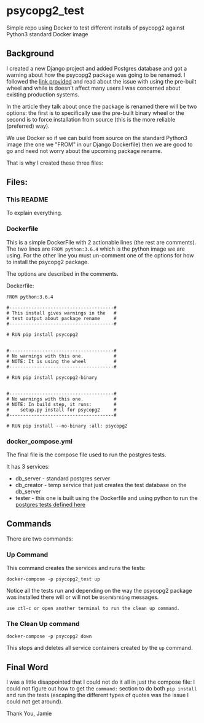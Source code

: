 # psycopg2_test
Simple repo using Docker to test different installs of psycopg2 against Python3 standard Docker image


## Background
I created a new Django project and added Postgres database
and got a warning about how the psycopg2 package was going to be renamed.
I followed the [link provided](http://initd.org/psycopg/articles/2018/02/08/psycopg-274-released/)
and read about the issue with using the pre-built wheel and while is doesn't
affect many users I was concerned about existing production systems.

In the article they talk about once the package is renamed there will be two options:
the first is to specifically use the pre-built binary wheel or the second is to
force installation from source (this is the more reliable (preferred) way).

We use Docker so if we can build from source on the standard Python3
image (the one we "FROM" in our Django Dockerfile) then we are good
to go and need not worry about the upcoming package rename.

That is why I created these three files:

## Files:
### This README
To explain everything.

### Dockerfile
This is a simple DockerFile with 2 actionable lines (the rest are
comments). The two lines are `FROM python:3.6.4` which is the python
image we are using. For the other line you must un-comment one of
the options for how to install the psycopg2 package.

The options are described in the comments.

Dockerfile:
```
FROM python:3.6.4

#--------------------------------------#
# This install gives warnings in the   #
# test output about package rename     #
#--------------------------------------#

# RUN pip install psycopg2


#--------------------------------------#
# No warnings with this one.           #
# NOTE: It is using the wheel          #
#--------------------------------------#

# RUN pip install psycopg2-binary


#--------------------------------------#
# No warnings with this one.           #
# NOTE: In build step, it runs:        #
#    setup.py install for psycopg2     #
#--------------------------------------#

# RUN pip install --no-binary :all: psycopg2

```

### docker_compose.yml
The final file is the compose file used to run the postgres tests.

It has 3 services:
* db_server - standard postgres server
* db_creator - temp service that just creates the test database
on the db_server
* tester - this one is built using the Dockerfile and using
python to run the [postgres tests defined here](http://initd.org/psycopg/docs/install.html#running-the-test-suite)


## Commands

There are two commands:

### Up Command
This command creates the services and runs the tests:
```
docker-compose -p psycopg2_test up
```
Notice all the tests run and depending on the way the psycopg2
package was installed there will or will not be `UserWarning`
messages.
```
use ctl-c or open another terminal to run the clean up command.
```

### The Clean Up command
```
docker-compose -p psycopg2 down
```
This stops and deletes all service containers created
by the `up` command.


## Final Word
I was a little disappointed that I could not do it all in just
the compose file: I could not figure out how to get the `command:`
section to do both `pip install` and run the tests (escaping the
different types of quotes was the issue I could not get around).

Thank You,
Jamie